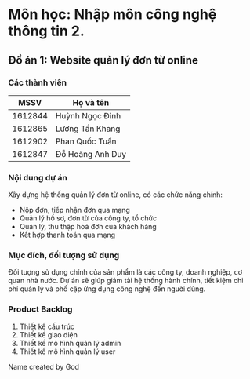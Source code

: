 # Môn học: Nhập môn công nghệ thông tin 2.
## Đồ án 1: Website quản lý đơn từ online
### Các thành viên

MSSV    | Họ và tên
------- | -----------------
1612844 | Huỳnh Ngọc Đỉnh
1612865 | Lương Tấn Khang
1612902 | Phan Quốc Tuấn
1612847 | Đỗ Hoàng Anh Duy

### Nội dung dự án

Xây dựng hệ thống quản lý đơn từ online, có các chức năng chính:

- Nộp đơn, tiếp nhận đơn qua mạng 
- Quản lý hồ sơ, đơn từ của công ty, tổ chức 
- Quản lý, thu thập hoá đơn của khách hàng
- Kết hợp thanh toán qua mạng 

### Mục đích, đối tượng sử dụng

Đối tượng sử dụng chính của sản phẩm là các công ty, doanh nghiệp, cơ quan nhà nước. Dự án sẽ giúp giảm tải hệ thống hành chính, tiết kiệm chi phí quản lý và phổ cập ứng dụng công nghệ đến người dùng.

### Product Backlog

1. Thiết kế cấu trúc
2. Thiết kế giao diện
3. Thiết kế mô hình quản lý admin
4. Thiết kế mô hình quản lý user

Name created by God
